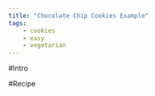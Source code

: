 ```yaml
---
title: "Chocolate Chip Cookies Example"
tags:
    - cookies
    - easy
    - vegetarian
---
```


#Intro

#Recipe